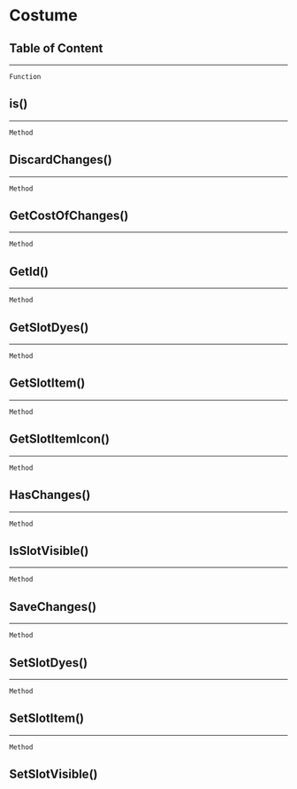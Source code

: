 Costume
=======

Table of Content
---------------- 

<!-- toc -->

------------------------------------------------------------------------

`Function`

is()
----

------------------------------------------------------------------------

`Method`

DiscardChanges()
----------------

------------------------------------------------------------------------

`Method`

GetCostOfChanges()
------------------

------------------------------------------------------------------------

`Method`

GetId()
-------

------------------------------------------------------------------------

`Method`

GetSlotDyes()
-------------

------------------------------------------------------------------------

`Method`

GetSlotItem()
-------------

------------------------------------------------------------------------

`Method`

GetSlotItemIcon()
-----------------

------------------------------------------------------------------------

`Method`

HasChanges()
------------

------------------------------------------------------------------------

`Method`

IsSlotVisible()
---------------

------------------------------------------------------------------------

`Method`

SaveChanges()
-------------

------------------------------------------------------------------------

`Method`

SetSlotDyes()
-------------

------------------------------------------------------------------------

`Method`

SetSlotItem()
-------------

------------------------------------------------------------------------

`Method`

SetSlotVisible()
----------------
